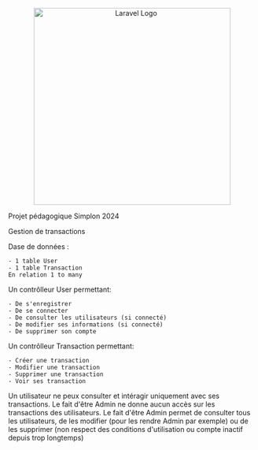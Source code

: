 <p align="center"><a href="https://laravel.com" target="_blank"><img src="https://raw.githubusercontent.com/laravel/art/master/logo-lockup/5%20SVG/2%20CMYK/1%20Full%20Color/laravel-logolockup-cmyk-red.svg" width="400" alt="Laravel Logo"></a></p>

Projet pédagogique Simplon 2024

Gestion de transactions

Dase de données :

    - 1 table User
    - 1 table Transaction
    En relation 1 to many

Un contrôlleur User permettant:

    - De s'enregistrer
    - De se connecter
    - De consulter les utilisateurs (si connecté)
    - De modifier ses informations (si connecté)
    - De supprimer son compte

Un contrôlleur Transaction permettant:

    - Créer une transaction
    - Modifier une transaction
    - Supprimer une transaction
    - Voir ses transaction

Un utilisateur ne peux consulter et intéragir uniquement avec ses transactions.
Le fait d'être Admin ne donne aucun accès sur les transactions des utilisateurs.
Le fait d'être Admin permet de consulter tous les utilisateurs, de les modifier (pour les rendre Admin par exemple) ou de les supprimer (non respect des conditions d'utilisation ou compte inactif depuis trop longtemps)
